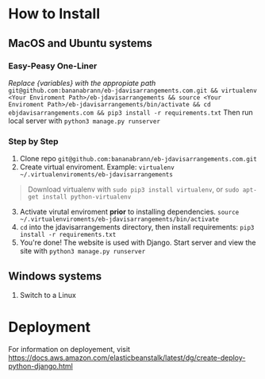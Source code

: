 # How to Install
## MacOS and Ubuntu systems
### Easy-Peasy One-Liner
_Replace {variables} with the appropiate path_
`git@github.com:bananabrann/eb-jdavisarrangements.com.git && virtualenv <Your Enviroment Path>/eb-jdavisarrangements && source <Your Enviroment Path>/eb-jdavisarrangements/bin/activate && cd ebjdavisarrangements.com && pip3 install -r requirements.txt`
Then run local server with `python3 manage.py runserver`

### Step by Step
1. Clone repo `git@github.com:bananabrann/eb-jdavisarrangements.com.git`
2. Create virtual enviroment. Example: `virtualenv ~/.virtualenviroments/eb-jdavisarrangements`
> Download virtualenv with `sudo pip3 install virtualenv`, or `sudo apt-get install python-virtualenv`
3. Activate virutal enviroment **prior** to installing dependencies. `source ~/.virtualenviroments/eb-jdavisarrangements/bin/activate`
4. `cd` into the jdavisarrangements directory, then install requirements: `pip3 install -r requirements.txt`
5. You're done! The website is used with Django. Start server and view the site with `python3 manage.py runserver`

## Windows systems
1. Switch to a Linux

# Deployment
For information on deployement, visit https://docs.aws.amazon.com/elasticbeanstalk/latest/dg/create-deploy-python-django.html
